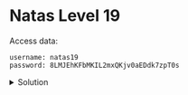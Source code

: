 # Natas Level 19

Access data:

    username: natas19
    password: 8LMJEhKFbMKIL2mxQKjv0aEDdk7zpT0s


<details>
  <summary>Solution</summary>
  Flag: 
</details>